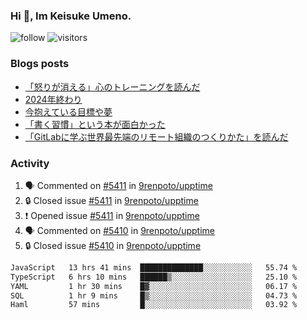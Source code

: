 ### Hi 👋, Im Keisuke Umeno.

<!--
**9renpoto/9renpoto** is a ✨ _special_ ✨ repository because its `README.md` (this file) appears on your GitHub profile.

Here are some ideas to get you started:

- 🔭 I’m currently working on ...
- 🌱 I’m currently learning ...
- 👯 I’m looking to collaborate on ...
- 🤔 I’m looking for help with ...
- 💬 Ask me about ...
- 📫 How to reach me: ...
- 😄 Pronouns: ...
- ⚡ Fun fact: ...
-->

![follow](https://img.shields.io/github/followers/9renpoto?label=Follow&style=social)
![visitors](https://komarev.com/ghpvc/?username=9renpoto&label=Profile%20views&color=0e75b6&style=flat)

### Blogs posts

<!-- BLOG-POST-LIST:START -->
- [「怒りが消える」心のトレーニングを読んだ](https://9renpoto.win/entry/2025/02/01/anger-management)
- [2024年終わり](https://9renpoto.win/entry/2024/12/31/2024-end)
- [今抱えている目標や夢](https://9renpoto.win/entry/2024/12/02/objective)
- [「書く習慣」という本が面白かった](https://9renpoto.win/entry/2024/11/11/leave_a_feeling_sad)
- [「GitLabに学ぶ世界最先端のリモート組織のつくりかた」を読んだ](https://9renpoto.win/entry/2024/09/10/remote_organization)
<!-- BLOG-POST-LIST:END -->

### Activity

<!--START_SECTION:activity-->
1. 🗣 Commented on [#5411](https://github.com/9renpoto/upptime/issues/5411#issuecomment-2648908895) in [9renpoto/upptime](https://github.com/9renpoto/upptime)
2. 🔒 Closed issue [#5411](https://github.com/9renpoto/upptime/issues/5411) in [9renpoto/upptime](https://github.com/9renpoto/upptime)
3. ❗ Opened issue [#5411](https://github.com/9renpoto/upptime/issues/5411) in [9renpoto/upptime](https://github.com/9renpoto/upptime)
4. 🗣 Commented on [#5410](https://github.com/9renpoto/upptime/issues/5410#issuecomment-2647219755) in [9renpoto/upptime](https://github.com/9renpoto/upptime)
5. 🔒 Closed issue [#5410](https://github.com/9renpoto/upptime/issues/5410) in [9renpoto/upptime](https://github.com/9renpoto/upptime)
<!--END_SECTION:activity-->

<!--START_SECTION:waka-->

```txt
JavaScript   13 hrs 41 mins  ██████████████░░░░░░░░░░░   55.74 %
TypeScript   6 hrs 10 mins   ██████▒░░░░░░░░░░░░░░░░░░   25.10 %
YAML         1 hr 30 mins    █▓░░░░░░░░░░░░░░░░░░░░░░░   06.17 %
SQL          1 hr 9 mins     █▒░░░░░░░░░░░░░░░░░░░░░░░   04.73 %
Haml         57 mins         █░░░░░░░░░░░░░░░░░░░░░░░░   03.92 %
```

<!--END_SECTION:waka-->
